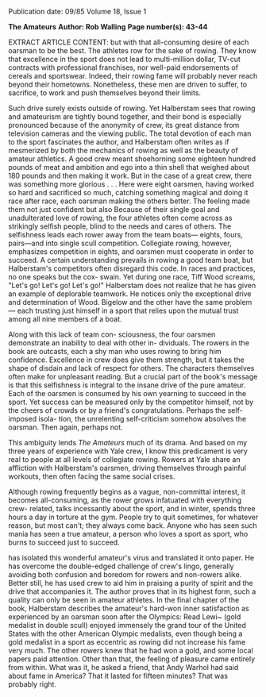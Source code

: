 Publication date: 09/85
Volume 18, Issue 1

**The Amateurs**
**Author: Rob Walling**
**Page number(s): 43-44**

EXTRACT ARTICLE CONTENT:
but with that all-consuming desire of 
each oarsman to be the best. The 
athletes row for the sake of rowing. 
They know that excellence in the sport 
does not lead to multi-million dollar, 
TV-cut contracts with professional franchises, nor well-paid endorsements of 
cereals and sportswear. Indeed, their 
rowing fame will probably never reach 
beyond their hometowns. Nonetheless, 
these men are driven to suffer, to 
sacrifice, to work and push themselves 
beyond their limits. 

Such drive surely exists outside of 
rowing. Yet Halberstam sees that rowing 
and amateurism are tightly bound 
together, and their bond is especially 
pronounced because of the anonymity 
of crew, its great distance from television cameras and the viewing public. 
The total devotion of each man to the 
sport fascinates 
the author, and 
Halberstam 
often 
writes 
as 
if 
mesmerized by both the mechanics of 
rowing as well as the beauty of 
amateur athletics. 
A good crew meant shoehorning some 
eighteen hundred pounds of meat and 
ambition and ego into a thin shell that 
weighed about 180 pounds and then 
making it work. But in the case of a 
great crew, there was something more 
glorious . . . Here were eight oarsmen, 
having worked so hard and sacrificed so 
much, catching something magical and 
doing it race after race, each oarsman 
making the others better. The feeling 
made them not just confident but also 
Because of their single goal and 
unadulterated love of rowing, the four 
athletes often come across as strikingly 
selfish people, blind to the needs and 
cares of others. The selfishness leads 
each rower away from the team boats—
eights, fours, pairs—and into single 
scull competition. Collegiate rowing, 
however, emphasizes competition in 
eights, and oarsmen must cooperate in 
order to succeed. A certain understanding prevails in rowing a good team 
boat, but Halberstam's competitors 
often disregard this code. In races and 
practices, no one speaks but the cox-
swain. Yet during one race, Tiff Wood 
screams, "Let's go! Let's go! Let's go!" 
Halberstam does not realize that he 
has given an example of deplorable 
teamwork. He notices only the exceptional drive and determination of 
Wood. Bigelow and the other have the 
same problem—
each trusting just himself 
in a sport that relies upon the mutual 
trust among all nine members of a 
boat. 

Along with this lack of team con-
sciousness, the four oarsmen demonstrate an inability to deal with other in-
dividuals. The rowers in the book are 
outcasts, each a shy man who uses 
rowing to bring him confidence. Excellence in crew does give them 
strength, but it takes the shape of disdain and lack of respect for others. The 
characters themselves often make for 
unpleasant reading. But a crucial part 
of the book's message is that this 
selfishness is integral to the insane 
drive of the pure amateur. Each of the 
oarsmen is consumed 
by his own 
yearning to succeed in the sport. Yet 
success can be measured only by the 
competitor himself, not by the cheers of 
crowds or by a friend's congratulations. Perhaps the self-imposed isola-
tion, 
the unrelenting 
self-criticism 
somehow absolves the oarsman. Then 
again, perhaps not. 

This ambiguity lends *The Amateurs* 
much of its drama. And based on my 
three years of experience with Yale 
crew, I know this predicament is very 
real to people at all levels of collegiate 
rowing. Rowers at Yale share an affliction with Halberstam's oarsmen, driving themselves through painful workouts, then often facing the same social 
crises. 

Although rowing frequently begins 
as a vague, non-committal interest, it 
becomes all-consuming, as the rower 
grows infatuated with everything crew-
related, talks incessantly about the 
sport, and in winter, spends three 
hours a day in torture at the gym. 
People try to quit sometimes, for 
whatever reason, but most can't; they 
always come back. Anyone who has 
seen such mania has seen a true 
amateur, a person who loves a sport as 
sport, who burns to succeed just to succeed. 

has isolated 
this 
wonderful 
amateur's virus and 
translated it onto paper. He has overcome the double-edged challenge of 
crew's lingo, generally avoiding both 
confusion and boredom for rowers and 
non-rowers alike. Better still, he has 
used crew to aid him in praising a purity of spirit and the drive that accompanies it. The author proves that in its 
highest form, such a quality can only 
be seen in amateur athletes. In the 
final chapter of the book, Halberstam 
describes the amateur's hard-won inner satisfaction as experienced by an 
oarsman soon after the Olympics: 
Read 
Lewi~ 
(gold medalist in double 
scull) enjoyed immensely the grand 
tour 
of the United States with the 
other 
American Olympic medalists, 
even though being a gold medalist in a 
sport as eccentric as rowing did not increase his fame very much. The other 
rowers knew that he had won a gold, 
and some local papers paid attention. 
Other than that, the feeling of pleasure 
came entirely from within. What was it, 
he asked a friend, that Andy Warhol 
had said about fame in America? That it 
lasted for fifteen minutes? That was 
probably right.